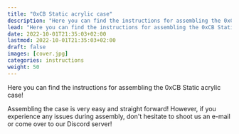 ```yaml
---
title: "0xCB Static acrylic case"
description: "Here you can find the instructions for assembling the 0xCB Static acrylic case."
lead: "Here you can find the instructions for assembling the 0xCB Static acrylic case."
date: 2022-10-01T21:35:03+02:00
lastmod: 2022-10-01T21:35:03+02:00
draft: false
images: [cover.jpg]
categories: instructions
weight: 50
---
```


Here you can find the instructions for assembling the 0xCB Static acrylic case!

Assembling the case is very easy and straight forward!
However, if you experience any issues during assembly, don't hesitate to shoot us an e-mail or come over to our Discord server!